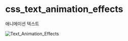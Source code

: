 # css_text_animation_effects
 애니메이션 텍스트

 ![Text_Animation_Effects](https://user-images.githubusercontent.com/55288856/104830094-b940e300-58be-11eb-966f-5f8252f25b65.png)
